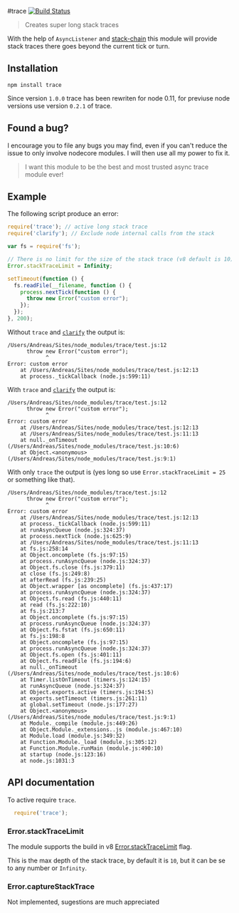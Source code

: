 #trace [![Build Status](https://secure.travis-ci.org/AndreasMadsen/trace.png)](http://travis-ci.org/AndreasMadsen/trace)

> Creates super long stack traces

With the help of `AsyncListener` and [stack-chain](https://github.com/AndreasMadsen/stack-chain) this
module will provide stack traces there goes beyond the current tick or turn.

## Installation

```sheel
npm install trace
```

Since version `1.0.0` trace has been rewriten for node 0.11, for previuse node
versions use version `0.2.1` of trace.

## Found a bug?

I encourage you to file any bugs you may find, even if you can't reduce the
issue to only involve nodecore modules. I will then use all my power to fix it.

> I want this module to be the best and most trusted async trace module ever!

## Example

The following script produce an error:

```JavaScript
require('trace'); // active long stack trace
require('clarify'); // Exclude node internal calls from the stack

var fs = require('fs');

// There is no limit for the size of the stack trace (v8 default is 10)
Error.stackTraceLimit = Infinity;

setTimeout(function () {
  fs.readFile(__filename, function () {
    process.nextTick(function () {
      throw new Error("custom error");
    });
  });
}, 200);
```

Without `trace` and [`clarify`](https://github.com/AndreasMadsen/clarify) the output is:

```
/Users/Andreas/Sites/node_modules/trace/test.js:12
      throw new Error("custom error");
            ^
Error: custom error
    at /Users/Andreas/Sites/node_modules/trace/test.js:12:13
    at process._tickCallback (node.js:599:11)
```

With `trace` and [`clarify`](https://github.com/AndreasMadsen/clarify) the output is:

```
/Users/Andreas/Sites/node_modules/trace/test.js:12
      throw new Error("custom error");
            ^
Error: custom error
    at /Users/Andreas/Sites/node_modules/trace/test.js:12:13
    at /Users/Andreas/Sites/node_modules/trace/test.js:11:13
    at null._onTimeout (/Users/Andreas/Sites/node_modules/trace/test.js:10:6)
    at Object.<anonymous> (/Users/Andreas/Sites/node_modules/trace/test.js:9:1)
```

With only `trace` the output is (yes long so use `Error.stackTraceLimit = 25` or something like that).

```
/Users/Andreas/Sites/node_modules/trace/test.js:12
      throw new Error("custom error");
            ^
Error: custom error
    at /Users/Andreas/Sites/node_modules/trace/test.js:12:13
    at process._tickCallback (node.js:599:11)
    at runAsyncQueue (node.js:324:37)
    at process.nextTick (node.js:625:9)
    at /Users/Andreas/Sites/node_modules/trace/test.js:11:13
    at fs.js:258:14
    at Object.oncomplete (fs.js:97:15)
    at process.runAsyncQueue (node.js:324:37)
    at Object.fs.close (fs.js:379:11)
    at close (fs.js:249:8)
    at afterRead (fs.js:239:25)
    at Object.wrapper [as oncomplete] (fs.js:437:17)
    at process.runAsyncQueue (node.js:324:37)
    at Object.fs.read (fs.js:440:11)
    at read (fs.js:222:10)
    at fs.js:213:7
    at Object.oncomplete (fs.js:97:15)
    at process.runAsyncQueue (node.js:324:37)
    at Object.fs.fstat (fs.js:650:11)
    at fs.js:198:8
    at Object.oncomplete (fs.js:97:15)
    at process.runAsyncQueue (node.js:324:37)
    at Object.fs.open (fs.js:401:11)
    at Object.fs.readFile (fs.js:194:6)
    at null._onTimeout (/Users/Andreas/Sites/node_modules/trace/test.js:10:6)
    at Timer.listOnTimeout (timers.js:124:15)
    at runAsyncQueue (node.js:324:37)
    at Object.exports.active (timers.js:194:5)
    at exports.setTimeout (timers.js:261:11)
    at global.setTimeout (node.js:177:27)
    at Object.<anonymous> (/Users/Andreas/Sites/node_modules/trace/test.js:9:1)
    at Module._compile (module.js:449:26)
    at Object.Module._extensions..js (module.js:467:10)
    at Module.load (module.js:349:32)
    at Function.Module._load (module.js:305:12)
    at Function.Module.runMain (module.js:490:10)
    at startup (node.js:123:16)
    at node.js:1031:3
```

## API documentation

To active require `trace`.

```JavaScript
  require('trace');
```

### Error.stackTraceLimit

The module supports the build in v8
[Error.stackTraceLimit](http://code.google.com/p/v8/wiki/JavaScriptStackTraceApi)
flag.

This is the max depth of the stack trace, by default it is `10`, but it can
be se to any number or `Infinity`.

### Error.captureStackTrace

Not implemented, sugestions are much appreciated
